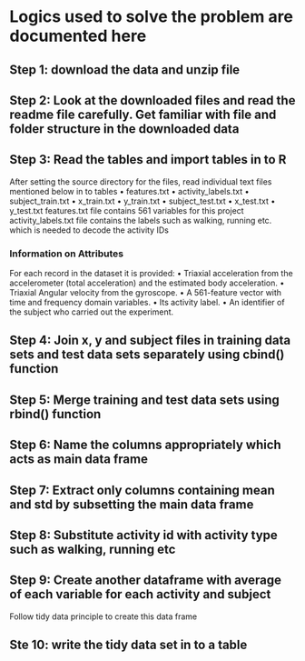# Logics used to solve the problem are documented here 
## Step 1: download the data and unzip file
## Step 2: Look at the downloaded files and read the readme file carefully. Get familiar with file and folder structure in the downloaded data
## Step 3: Read the tables and import tables in to R
After setting the source directory for the files, read individual text files mentioned below in to tables 
•	features.txt
•	activity_labels.txt
•	subject_train.txt
•	x_train.txt
•	y_train.txt
•	subject_test.txt
•	x_test.txt
•	y_test.txt
features.txt file contains 561 variables for this project
activity_labels.txt file contains the labels such as walking, running etc. which is needed to decode the activity IDs

### Information on Attributes
For each record in the dataset it is provided:
•	Triaxial acceleration from the accelerometer (total acceleration) and the estimated body acceleration.
•	Triaxial Angular velocity from the gyroscope.
•	A 561-feature vector with time and frequency domain variables.
•	Its activity label.
•	An identifier of the subject who carried out the experiment.

## Step 4: Join x, y and subject files in training data sets and test data sets separately using cbind() function
## Step 5: Merge training and test data sets using rbind() function
## Step 6: Name the columns appropriately which acts as main data frame
## Step 7: Extract only columns containing mean and std by subsetting the main data frame
## Step 8: Substitute activity id with activity type such as walking, running etc
## Step 9: Create another dataframe with average of each variable for each activity and subject
Follow tidy data principle to create this data frame
## Ste 10: write the tidy data set in to a table

